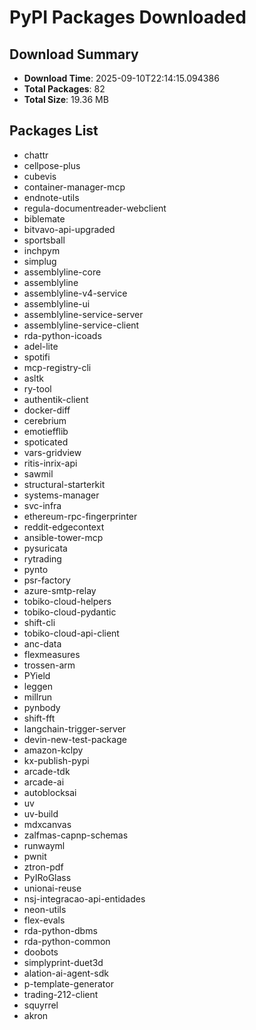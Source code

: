 # PyPI Packages Downloaded

## Download Summary
- **Download Time**: 2025-09-10T22:14:15.094386
- **Total Packages**: 82
- **Total Size**: 19.36 MB

## Packages List
- chattr
- cellpose-plus
- cubevis
- container-manager-mcp
- endnote-utils
- regula-documentreader-webclient
- biblemate
- bitvavo-api-upgraded
- sportsball
- inchpym
- simplug
- assemblyline-core
- assemblyline
- assemblyline-v4-service
- assemblyline-ui
- assemblyline-service-server
- assemblyline-service-client
- rda-python-icoads
- adel-lite
- spotifi
- mcp-registry-cli
- asltk
- ry-tool
- authentik-client
- docker-diff
- cerebrium
- emotiefflib
- spoticated
- vars-gridview
- ritis-inrix-api
- sawmil
- structural-starterkit
- systems-manager
- svc-infra
- ethereum-rpc-fingerprinter
- reddit-edgecontext
- ansible-tower-mcp
- pysuricata
- rytrading
- pynto
- psr-factory
- azure-smtp-relay
- tobiko-cloud-helpers
- tobiko-cloud-pydantic
- shift-cli
- tobiko-cloud-api-client
- anc-data
- flexmeasures
- trossen-arm
- PYield
- leggen
- millrun
- pynbody
- shift-fft
- langchain-trigger-server
- devin-new-test-package
- amazon-kclpy
- kx-publish-pypi
- arcade-tdk
- arcade-ai
- autoblocksai
- uv
- uv-build
- mdxcanvas
- zalfmas-capnp-schemas
- runwayml
- pwnit
- ztron-pdf
- PyIRoGlass
- unionai-reuse
- nsj-integracao-api-entidades
- neon-utils
- flex-evals
- rda-python-dbms
- rda-python-common
- doobots
- simplyprint-duet3d
- alation-ai-agent-sdk
- p-template-generator
- trading-212-client
- squyrrel
- akron
